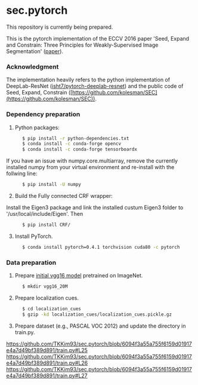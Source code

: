 # sec.pytorch
This repository is currently being prepared.

This is the pytorch implementation of the ECCV 2016 paper 'Seed, Expand and Constrain: Three Principles for Weakly-Supervised Image Segmentation' ([paper](https://arxiv.org/abs/1603.06098)).

### Acknowledgment
The implementation heavily refers to the python implementation of DeepLab-ResNet ([isht7/pytorch-deeplab-resnet](https://github.com/isht7/pytorch-deeplab-resnet)) and the public code of Seed, Expand, Constrain ([https://github.com/kolesman/SEC](https://github.com/kolesman/SEC)).

### Dependency preparation
1. Python packages:
```bash
      $ pip install -r python-dependencies.txt
      $ conda install -c conda-forge opencv
      $ conda install -c conda-forge tensorboardx
```
If you have an issue with numpy.core.multiarray, remove the currently installed numpy from your virtual environment and re-install with the follwing line:
```bash
      $ pip install -U numpy
```
2. Build the Fully connected CRF wrapper:

Install the Eigen3 package and link the installed custum Eigen3 folder to '/usr/local/include/Eigen'. Then
```bash
      $ pip install CRF/
```
3. Install PyTorch.
```bash
      $ conda install pytorch=0.4.1 torchvision cuda80 -c pytorch
```
### Data preparation
1. Prepare [initial vgg16 model](https://drive.google.com/open?id=1oRPzan6-Zy7VVcopesRX2s4VxebOPb2_) pretrained on ImageNet.
```bash
      $ mkdir vgg16_20M
```

2. Prepare localization cues.
```bash
      $ cd localization_cues
      $ gzip -kd localization_cues/localization_cues.pickle.gz
```

3. Prepare dataset (e.g., PASCAL VOC 2012) and update the directory in train.py.

https://github.com/TKKim93/sec.pytorch/blob/6094f3a55a755f6159d01917e4a7d49bf389d891/train.py#L25
https://github.com/TKKim93/sec.pytorch/blob/6094f3a55a755f6159d01917e4a7d49bf389d891/train.py#L26
https://github.com/TKKim93/sec.pytorch/blob/6094f3a55a755f6159d01917e4a7d49bf389d891/train.py#L27
